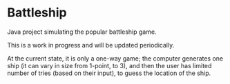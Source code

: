 # Battleship

Java project simulating the popular battleship game.

This is a work in progress and will be updated periodically.

At the current state, it is only a one-way game; the computer generates one ship (it can vary in size from 1-point, to 3), and then the user has limited number of tries (based on their input), to guess the location of the ship. 
